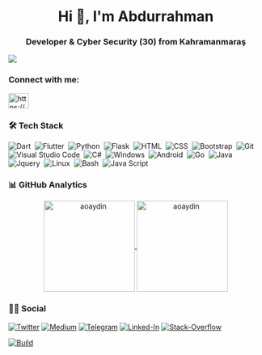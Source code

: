 <h1 align="center">Hi 👋, I'm Abdurrahman</h1>
<h3 align="center">Developer & Cyber Security (30) from Kahramanmaraş</h3>

![](https://komarev.com/ghpvc/?username=aoaydin&style=for-the-badge)

<h3 align="left">Connect with me:</h3>
<p align="left">
<a href="https://www.hackerrank.com/XLEATZ" target="blank"><img align="center" src="https://raw.githubusercontent.com/rahuldkjain/github-profile-readme-generator/master/src/images/icons/Social/hackerrank.svg" alt="https://www.hackerrank.com/h171805019" height="30" width="40" /></a>
</p>

### 🛠 Tech Stack
![Dart](https://img.shields.io/badge/Dart-05122A?style=flat&logo=dart&logoColor=29B6F6)&nbsp;
![Flutter](https://img.shields.io/badge/Flutter-05122A?style=flat&logo=flutter&logoColor=02569B)&nbsp;
![Python](https://img.shields.io/badge/-Python-05122A?style=flat&logo=python)&nbsp;
![Flask](https://img.shields.io/badge/-Flask-05122A?style=flat&logo=flask)&nbsp;
![HTML](https://img.shields.io/badge/-HTML-05122A?style=flat&logo=HTML5&logoColor=E34F26)&nbsp;
![CSS](https://img.shields.io/badge/-CSS-05122A?style=flat&logo=CSS3&logoColor=239120)&nbsp;
![Bootstrap](https://img.shields.io/badge/-Bootstrap-05122A?style=flat&logo=bootstrap)&nbsp;
![Git](https://img.shields.io/badge/-Git-05122A?style=flat&logo=git)&nbsp;
![Visual Studio Code](https://img.shields.io/badge/-Visual%20Studio%20Code-05122A?style=flat&logo=visual-studio-code&logoColor=007ACC)&nbsp;
![C#](https://img.shields.io/badge/C%23-C%23-05122A?style=flat&logo=C#)&nbsp;
![Windows](https://img.shields.io/badge/Windows-05122A?style=flat&logo=windows)&nbsp;
![Android](https://img.shields.io/badge/-Android-05122A?style=flat&logo=android)&nbsp;
![Go](https://img.shields.io/badge/Go-05122A?style=flat&logo=Go&logoColor=29B6F6)&nbsp;
![Java](https://img.shields.io/badge/-Java-05122A?style=flat&logo=Java&logoColor=E34F26)&nbsp;
![Jquery](https://img.shields.io/badge/Jquery-05122A?style=flat&logo=Jquery&logoColor=29B6F6)&nbsp;
![Linux](https://img.shields.io/badge/Linux-05122A?style=flat&logo=Linux)&nbsp;
![Bash](https://img.shields.io/badge/Bash-05122A?style=flat&logo=Powershell)&nbsp;
![Java Script](https://img.shields.io/badge/Java-Script-05122A?style=flat&logo=JavaScript)&nbsp;
### 📊 GitHub Analytics

<p align="center">
<a href="https://github.com/aoaydin">
  <img height="180em" align="center" src="https://github-readme-stats.vercel.app/api?username=aoaydin&show_icons=true&locale=en&theme=algolia&include_all_commits=true&count_private=true" alt="aoaydin"/>
  <img height="180em" align="center" src="https://github-readme-stats.vercel.app/api/top-langs?username=aoaydin&show_icons=true&locale=en&layout=compact&langs_count=8&theme=algolia" alt="aoaydin"/>
</a>
</p>

### 🤝🏻 Social

<p align="left">
<a href="https://twitter.com/aoaydinn" target="blank"><img align="center" src="https://img.shields.io/badge/Twitter-1DA1F2?style=flat&logo=twitter&logoColor=white" alt="Twitter" /></a>
<a href="https://medium.com/@xleatz" target="blank"><img align="center" src="https://img.shields.io/badge/Medium-12100E?style=flat&logo=medium&logoColor=white" alt="Medium" /></a>
<a href="https://t.me/aoaydinn" target="blank"><img align="center" src="https://img.shields.io/badge/Telegram-2CA5E0?style=flat&logo=telegram&logoColor=white" alt="Telegram" /></a>
<a href="https://www.linkedin.com/in/abdurrahman-ayd%C4%B1n-97629678/" target="blank"><img align="center" src="https://img.shields.io/badge/Linked-in-1DA1F2?style=flat&logo=Linked-in&logoColor=white" alt="Linked-In" /></a>
<a href="https://stackoverflow.com/users/8784421/abdurrahman-ayd%c4%b1n" target="blank"><img align="center" src="https://img.shields.io/badge/Stack-Overflow-1DA1F2?style=flat&logo=Stack-Overflow&logoColor=white" alt="Stack-Overflow" /></a>  
</p>

[![Build](https://www.buymeacoffee.com/assets/img/custom_images/yellow_img.png)](https://www.buymeacoffee.com/aoaydin)

<!--
**xleatz/xleatz** is a ✨ _special_ ✨ repository because its `README.md` (this file) appears on your GitHub profile.

Here are some ideas to get you started:

- 🔭 I’m currently working on ...
- 🌱 I’m currently learning ...
- 👯 I’m looking to collaborate on ...
- 🤔 I’m looking for help with ...
- 💬 Ask me about ...
- 📫 How to reach me: ...
- 😄 Pronouns: ...
- ⚡ Fun fact: ...
-->
